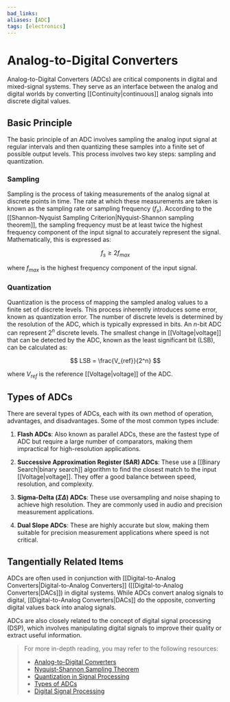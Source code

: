 ```yaml
---
bad_links: 
aliases: [ADC]
tags: [electronics]
---
```

# Analog-to-Digital Converters

Analog-to-Digital Converters (ADCs) are critical components in digital and mixed-signal systems. They serve as an interface between the analog and digital worlds by converting [[Continuity|continuous]] analog signals into discrete digital values.

## Basic Principle

The basic principle of an ADC involves sampling the analog input signal at regular intervals and then quantizing these samples into a finite set of possible output levels. This process involves two key steps: sampling and quantization.

### Sampling

Sampling is the process of taking measurements of the analog signal at discrete points in time. The rate at which these measurements are taken is known as the sampling rate or sampling frequency ($f_s$). According to the [[Shannon-Nyquist Sampling Criterion|Nyquist-Shannon sampling theorem]], the sampling frequency must be at least twice the highest frequency component of the input signal to accurately represent the signal. Mathematically, this is expressed as:

$$
f_s \geq 2f_{max}
$$

where $f_{max}$ is the highest frequency component of the input signal.

### Quantization

Quantization is the process of mapping the sampled analog values to a finite set of discrete levels. This process inherently introduces some error, known as quantization error. The number of discrete levels is determined by the resolution of the ADC, which is typically expressed in bits. An $n$-bit ADC can represent $2^n$ discrete levels. The smallest change in [[Voltage|voltage]] that can be detected by the ADC, known as the least significant bit (LSB), can be calculated as:

$$
LSB = \frac{V_{ref}}{2^n}
$$

where $V_{ref}$ is the reference [[Voltage|voltage]] of the ADC.

## Types of ADCs

There are several types of ADCs, each with its own method of operation, advantages, and disadvantages. Some of the most common types include:

1. **Flash ADCs**: Also known as parallel ADCs, these are the fastest type of ADC but require a large number of comparators, making them impractical for high-resolution applications.

2. **Successive Approximation Register (SAR) ADCs**: These use a [[Binary Search|binary search]] algorithm to find the closest match to the input [[Voltage|voltage]]. They offer a good balance between speed, resolution, and complexity.

3. **Sigma-Delta ($\Sigma\Delta$) ADCs**: These use oversampling and noise shaping to achieve high resolution. They are commonly used in audio and precision measurement applications.

4. **Dual Slope ADCs**: These are highly accurate but slow, making them suitable for precision measurement applications where speed is not critical.

## Tangentially Related Items

ADCs are often used in conjunction with [[Digital-to-Analog Converters|Digital-to-Analog Converters]] ([[Digital-to-Analog Converters|DACs]]) in digital systems. While ADCs convert analog signals to digital, [[Digital-to-Analog Converters|DACs]] do the opposite, converting digital values back into analog signals.

ADCs are also closely related to the concept of digital signal processing (DSP), which involves manipulating digital signals to improve their quality or extract useful information.

> For more in-depth reading, you may refer to the following resources:
> - [Analog-to-Digital Converters](https://www.google.com/search?q=Analog-to-Digital+Converters)
> - [Nyquist-Shannon Sampling Theorem](https://www.google.com/search?q=Nyquist-Shannon+Sampling+Theorem)
> - [Quantization in Signal Processing](https://www.google.com/search?q=Quantization+in+Signal+Processing)
> - [Types of ADCs](https://www.google.com/search?q=Types+of+ADCs)
> - [Digital Signal Processing](https://www.google.com/search?q=Digital+Signal+Processing)
